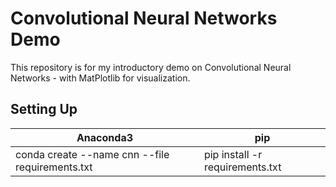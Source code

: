 # Convolutional Neural Networks Demo
This repository is for my introductory demo on Convolutional
Neural Networks - with MatPlotlib for visualization.

## Setting Up
|Anaconda3|pip|
|---------|---|
|conda create --name cnn --file requirements.txt | pip install -r requirements.txt|
